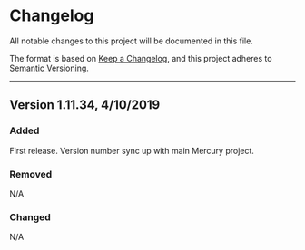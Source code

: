 # Changelog

All notable changes to this project will be documented in this file.

The format is based on [Keep a Changelog](https://keepachangelog.com/en/1.0.0/),
and this project adheres to [Semantic Versioning](https://semver.org/spec/v2.0.0.html).


---

## Version 1.11.34, 4/10/2019

### Added

First release. Version number sync up with main Mercury project.

### Removed

N/A

### Changed

N/A
